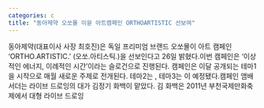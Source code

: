 ```yaml
---
categories: c
title: "동아제약 오쏘몰 이뮨 아트캠페인 ORTHOARTISTIC 선보여"
---
```

동아제약(대표이사 사장 최호진)은 독일 프리미엄 브랜드 오쏘몰이 아트 캠페인 ‘ORTHO.ARTISTIC.’ (오쏘.아티스틱.)을 선보인다고 26일 밝혔다.이번 캠페인은 ‘이상적인 에너지, 이례적인 시간’이라는 슬로건으로 진행된다. 캠페인은 이달 공개되는 테마1을 시작으로 매월 새로운 주제로 전개된다. 테마2는 , 테마3는 이 예정됐다.캠페인 앰배서더는 라이브 드로잉의 대가 김정기 화백이 맡았다. 김 화백은 2011년 부천국제만화축제에서 대형 라이브 드로잉